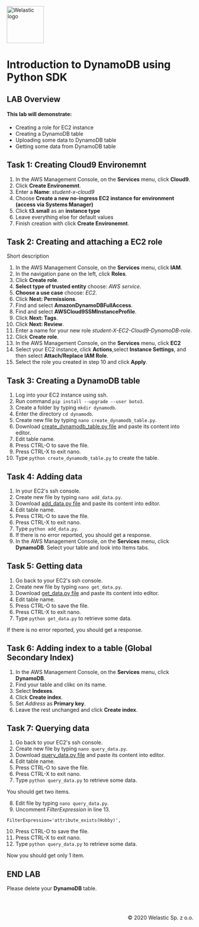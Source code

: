<img src="https://welastic.pl/wp-content/uploads/2020/05/cropped-welastic_logo-300x259.png" alt="Welastic logo" width="100" align="left">
<br><br>
<br><br>
<br><br>

# Introduction to DynamoDB using Python SDK

## LAB Overview

#### This lab will demonstrate:
  - Creating a role for EC2 instance
  - Creating a DynamoDB table
  - Uploading some data to DynamoDB table
  - Getting some data from DynamoDB table


## Task 1: Creating Cloud9 Environemnt
1.  In the AWS Management Console, on the **Services** menu, click **Cloud9**.
2.  Click **Create Environemnt**.
3.  Enter a **Name**: *student-x-cloud9*
4.  Choose **Create a new no-ingress EC2 instance for environment (access via Systems Manager)**
5.  Click **t3.small** as an **instance type**
6.  Leave everything else for default values
7.  Finish creation with click **Create Environemnt**.

## Task 2: Creating and attaching a EC2 role
Short description

1. In the AWS Management Console, on the **Services** menu, click **IAM**.
2. In the navigation pane on the left, click **Roles**.
3. Click **Create role**.
4. **Select type of trusted entity** choose: *AWS service*.
5. **Choose a use case** choose: *EC2*.
6. Click **Nest: Permissions**.
7. Find and select **AmazonDynamoDBFullAccess**.
8. Find and select **AWSCloud9SSMInstanceProfile**.
9. Click **Next: Tags**.
10. Click **Next: Review**.
11. Enter a name for your new role *student-X-EC2-Cloud9-DynamoDB-role*.
12. Click **Create role**.
13. In the AWS Management Console, on the **Services** menu, click **EC2**
14. Select your EC2 instance, click **Actions**,select **Instance Settings**, and then select **Attach/Replace IAM Role**.
15. Select the role you created in step 10 and click **Apply**.

## Task 3: Creating a DynamoDB table

1.  Log into your EC2 instance using ssh.
2.  Run command ``pip install --upgrade --user boto3``.
3.  Create a folder by typing ``mkdir dynamodb``.
4.  Enter the directory ``cd dynamodb``.
5.  Create new file by typing ``nano create_dynamodb_table.py``.
6.  Download [create_dynamodb_table.py file](create_dynamodb_table.py) and paste its content into editor.
7.  Edit table name.
8.  Press CTRL-O to save the file.
9.  Press CTRL-X to exit nano.
10.  Type ``python create_dynamodb_table.py`` to create the table.


## Task 4: Adding data

1.  In your EC2's ssh console.
2.  Create new file by typing ``nano add_data.py``.
3.  Download [add_data.py file](add_data.py) and paste its content into editor.
4.  Edit table name.
5.  Press CTRL-O to save the file.
6.  Press CTRL-X to exit nano.
7.  Type ``python add_data.py``.
8.  If there is no error reported, you should get a response.
9.  In the AWS Management Console, on the **Services** menu, click **DynamoDB**. Select your table and look into Items tabs.


## Task 5: Getting data

1.  Go back to your EC2's ssh console.
2.  Create new file by typing ``nano get_data.py``.
3.  Download [get_data.py file](get_data.py) and paste its content into editor.
4.  Edit table name.
5.  Press CTRL-O to save the file.
6.  Press CTRL-X to exit nano.
7.  Type ``python get_data.py`` to retrieve some data.

If there is no error reported, you should get a response.

## Task 6: Adding index to a table (Global Secondary Index)

1.  In the AWS Management Console, on the **Services** menu, click **DynamoDB**.
2.  Find your table and clikc on its name.
3.  Select **Indexes**.
4.  Click **Create index**.
5.  Set *Address* as **Primary key**.
6.  Leave the rest unchanged and click **Create index**.

## Task 7: Querying data

1.  Go back to your EC2's ssh console.
2.  Create new file by typing ``nano query_data.py``.
3.  Download [query_data.py file](query_data.py) and paste its content into editor.
4.  Edit table name.
5.  Press CTRL-O to save the file.
6.  Press CTRL-X to exit nano.
7.  Type ``python query_data.py`` to retrieve some data.
 
 You should get two items.

8. Edit file by typing ``nano query_data.py``.
9. Uncomment *FilterExpression* in line 13.

``FilterExpression='attribute_exists(Hobby)',``

10. Press CTRL-O to save the file.
11. Press CTRL-X to exit nano.
12. Type ``python query_data.py`` to retrieve some data.

Now you should get only 1 item.

## END LAB

Please delete your **DynamoDB** table.

<br><br>




<p align="right">&copy; 2020 Welastic Sp. z o.o.<p>
